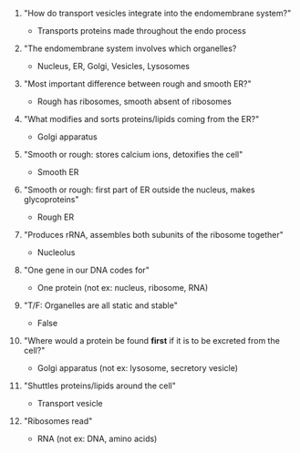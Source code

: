 1) "How do transport vesicles integrate into the endomembrane system?"
    - Transports proteins made throughout the endo process

2) "The endomembrane system involves which organelles?
    - Nucleus, ER, Golgi, Vesicles, Lysosomes

3) "Most important difference between rough and smooth ER?"
    - Rough has ribosomes, smooth absent of ribosomes

4) "What modifies and sorts proteins/lipids coming from the ER?"
    - Golgi apparatus

5) "Smooth or rough: stores calcium ions, detoxifies the cell"
    - Smooth ER

6) "Smooth or rough: first part of ER outside the nucleus, makes glycoproteins"
    - Rough ER

7) "Produces rRNA, assembles both subunits of the ribosome together"
    - Nucleolus

8) "One gene in our DNA codes for"
    - One protein (not ex: nucleus, ribosome, RNA)

9) "T/F: Organelles are all static and stable"
    - False

10) "Where would a protein be found **first** if it is to be excreted from the cell?"
    - Golgi apparatus (not ex: lysosome, secretory vesicle)

11) "Shuttles proteins/lipids around the cell"
    - Transport vesicle

12) "Ribosomes read"
    - RNA (not ex: DNA, amino acids)